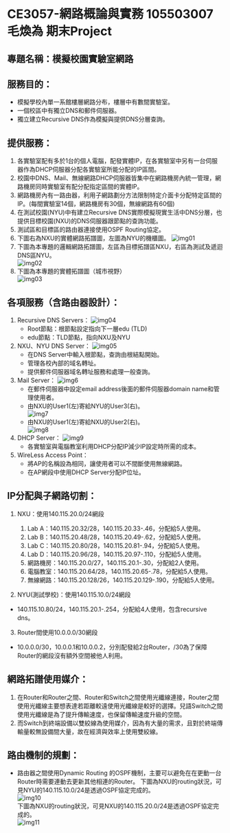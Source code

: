 
# CE3057-網路概論與實務 105503007 毛煥為 期末Project

## 專題名稱：模擬校園實驗室網路
## 服務目的：
* 模擬學校內單一系館樓層網路分布，樓層中有數間實驗室。
* 一個校區中有獨立DNS和郵件伺服器。
* 獨立建立Recursive DNS作為模擬與提供DNS分層查詢。
## 提供服務：
1. 各實驗室配有多於1台的個人電腦，配發實體IP，在各實驗室中另有一台伺服器作為DHCP伺服器分配各實驗室所能分配的IP區間。
2. 校園中DNS、Mail、無線網路DHCP伺服器皆集中在網路機房內統一管理，網路機房同時實驗室有配分配指定區間的實體IP。
3. 網路機房內有一路由器，利用子網路劃分方法限制特定介面卡分配特定區間的IP。(每間實驗室14個，網路機房有30個，無線網路有60個)
4. 在測試校園(NYU)中有建立Recursive DNS實際模擬現實生活中DNS分層，也提供目標校園(NXU)的DNS伺服器跟節點的查詢功能。
5. 測試區和目標區的路由器連接使用OSPF Routing協定。
6. 下圖右為NXU的實體網路拓譜圖，左圖為NYU的機櫃圖。
![img01](https://raw.githubusercontent.com/jjmao-cs/Packet-Tracer/master/img/01.png)  
7. 下圖為本專題的邏輯網路拓譜圖，左區為目標拓譜區NXU，右區為測試及遞迴DNS區NYU。  
![img02](../img/02.jpg)  
8. 下圖為本專題的實體拓譜圖（城市視野）  
![img03](../img/03.jpg)  

## 各項服務（含路由器設計）：

1. Recursive DNS Servers：
    ![img04](../img/04.jpg)  
    * Root節點：根節點設定指向下一層edu (TLD)
    * edu節點：TLD節點，指向NXU及NYU
2. NXU、NYU DNS Server：
    ![img05](../img/05.jpg)  
    * 在DNS Server中輸入根節點，查詢由根結點開始。
    * 管理各校內部的域名轉址。
    * 提供郵件伺服器域名轉址服務和處理一般查詢。
3. Mail Server：
    ![img6](../img/06.jpg)  
    * 在郵件伺服器中設定email address後面的郵件伺服器domain name和管理使用者。
    * 由NXU的User1(左)寄給NYU的User3(右)。  
    ![img7](../img/07.jpg)  
    * 由NXU的User1(左)寄給NXU的User2(右)。  
    ![img8](../img/08.jpg)  
4. DHCP Server：
    ![img9](../img/09.png)  
    * 各實驗室與電腦教室利用DHCP分配IP減少IP設定時所需的成本。  
5. WireLess Access Point：
   * 將AP的名稱設為相同，讓使用者可以不間斷使用無線網路。
   * 在AP網段中使用DHCP Server分配IP位址。

## IP分配與子網路切割：
1. NXU：使用140.115.20.0/24網段
    1. Lab A：140.115.20.32/28，140.115.20.33-.46，分配給5人使用。
    2. Lab B：140.115.20.48/28，140.115.20.49-.62，分配給5人使用。
    3. Lab C：140.115.20.80/28，140.115.20.81-.94，分配給5人使用。
    4. Lab D：140.115.20.96/28，140.115.20.97-.110，分配給5人使用。
    5. 網路機房：140.115.20.0/27，140.115.20.1-.30，分配給2人使用。
    6. 電腦教室：140.115.20.64/28，140.115.20.65-.78，分配給5人使用。
    7. 無線網路：140.115.20.128/26，140.115.20.129-.190，分配給5人使用。
   
2.	NYU(測試學校)：使用140.115.10.0/24網段
   * 140.115.10.80/24，140.115.20.1-.254，分配給4人使用，包含recursive dns。

3.	Router間使用10.0.0.0/30網段
   * 10.0.0.0/30，10.0.0.1和10.0.0.2，分別配發給2台Router，/30為了保障Router的網段沒有額外空間被他人利用。

## 網路拓譜使用媒介：
 1. 在Router和Router之間、Router和Switch之間使用光纖線連接，Router之間使用光纖線主要想表達若距離較遠使用光纖線是較好的選擇。兒語Switch之間使用光纖線是為了提升傳輸速度，也保留傳輸速度升級的空間。
 2. 而Switch到終端設備以雙絞線為使用媒介，因為有大量的需求，且對於終端傳輸量較無設備間大量，故在經濟與效率上使用雙絞線。

## 路由機制的規劃：
* 路由器之間使用Dynamic Routing 的OSPF機制，主要可以避免在在更動一台Router時需要連動去更新其他相連的Router。
下圖為NXU的routing狀況，可見NYU的140.115.10.0/24是透過OSPF協定完成的。  
![img10](../img/10.png)  
下圖為NXU的routing狀況，可見NXU的140.115.20.0/24是透過OSPF協定完成的。  
![img11](../img/11.png)  



